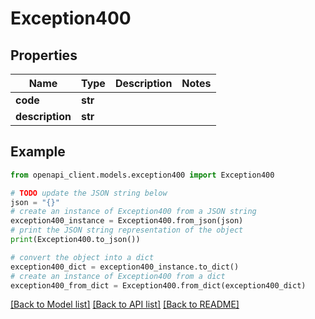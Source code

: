 # Exception400


## Properties

Name | Type | Description | Notes
------------ | ------------- | ------------- | -------------
**code** | **str** |  | 
**description** | **str** |  | 

## Example

```python
from openapi_client.models.exception400 import Exception400

# TODO update the JSON string below
json = "{}"
# create an instance of Exception400 from a JSON string
exception400_instance = Exception400.from_json(json)
# print the JSON string representation of the object
print(Exception400.to_json())

# convert the object into a dict
exception400_dict = exception400_instance.to_dict()
# create an instance of Exception400 from a dict
exception400_from_dict = Exception400.from_dict(exception400_dict)
```
[[Back to Model list]](../README.md#documentation-for-models) [[Back to API list]](../README.md#documentation-for-api-endpoints) [[Back to README]](../README.md)


